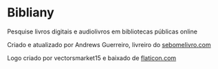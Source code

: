 # Bibliany

Pesquise livros digitais e audiolivros em bibliotecas públicas online

Criado e atualizado por Andrews Guerreiro, livreiro do [sebomelivro.com](https://sebomelivro.com)

Logo criado por vectorsmarket15 e baixado de [flaticon.com](https://flaticon.com)
